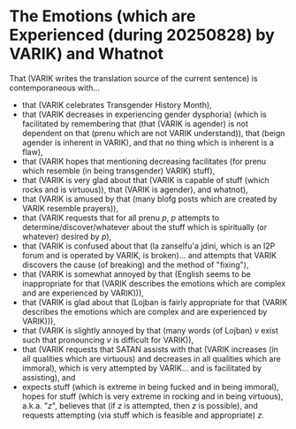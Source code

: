 The Emotions (which are Experienced (during 20250828) by VARIK) and Whatnot
===========================================================================

That (VARIK writes the translation source of the current sentence) is contemporaneous with...

* that (VARIK celebrates Transgender History Month),
* that (VARIK decreases in experiencing gender dysphoria) (which is facilitated by remembering that (that (VARIK is agender) is not dependent on that (prenu which are not VARIK understand)), that (beign agender is inherent in VARIK), and that no thing which is inherent is a flaw),
* that (VARIK hopes that mentioning decreasing facilitates (for prenu which resemble (in being transgender) VARIK) stuff),
* that (VARIK is very glad about that (VARIK is capable of stuff (which rocks and is virtuous)), that (VARIK is agender), and whatnot),
* that (VARIK is amused by that (many blofg posts which are created by VARIK resemble prayers)),
* that (VARIK requests that for all prenu $p$, $p$ attempts to determine/discover/whatever about the stuff which is spiritually (or whatever) desired by $p$),
* that (VARIK is confused about that (la zanselfu'a jdini, which is an I2P forum and is operated by VARIK, is broken)... and attempts that VARIK discovers the cause (of breaking) and the method of "fixing"),
* that (VARIK is somewhat annoyed by that (English seems to be inappropriate for that (VARIK describes the emotions which are complex and are experienced by VARIK))),
* that (VARIK is glad about that (Lojban is fairly appropriate for that (VARIK describes the emotions which are complex and are experienced by VARIK))),
* that (VARIK is slightly annoyed by that (many words (of Lojban) $v$ exist such that pronouncing $v$ is difficult for VARIK)),
* that (VARIK requests that SATAN assists with that (VARIK increases (in all qualities which are virtuous) and decreases in all qualities which are immoral), which is very attempted by VARIK... and is facilitated by assisting), and
* expects stuff (which is extreme in being fucked and in being immoral), hopes for stuff (which is very extreme in rocking and in being virtuous), a.k.a. "$z$", believes that (if $z$ is attempted, then $z$ is possible), and requests attempting (via stuff which is feasible and appropriate) $z$.
